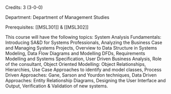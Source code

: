 Credits: 3 (3-0-0)

Department: Department of Management Studies

Prerequisites: [[MSL301]] & [[MSL302]]

This course will have the following topics: System Analysis Fundamentals: Introducing SA&D for Systems Professionals, Analyzing the Business Case and Managing Systems Projects, Overview to Data Structure in Systems Modeling, Data Flow Diagrams and Modelling DFDs, Requirements Modelling and Systems Specification, User Driven Business Analysis, Role of the consultant, Object Oriented Modelling: Object Relationships, Hierarchies, Use Case Approaches to identify and model classes, Process Driven Approaches: Gane, Sarson and Yourdon techniques, Data Driven Approaches: Entity Relationship Diagrams, Designing the User Interface and Output, Verification & Validation of new systems.
